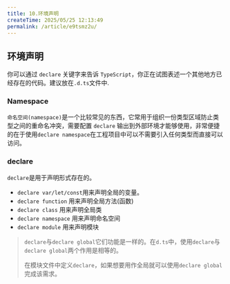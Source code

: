 ```yaml
---
title: 10.环境声明
createTime: 2025/05/25 12:13:49
permalink: /article/e9tsmz2u/
---
```

## 环境声明

你可以通过 `declare` 关键字来告诉 `TypeScript`，你正在试图表述一个其他地方已经存在的代码。建议放在`.d.ts`文件中.



### Namespace

`命名空间(namespace)`是一个比较常见的东西，它常用于组织一份类型区域防止类型之间的重命名冲突，需要配置 `declare` 输出到外部环境才能够使用，非常便捷的在于使用`declare namespace`在工程项目中可以不需要引入任何类型而直接可以访问。



### declare

`declare`是用于声明形式存在的。

- `declare var/let/const`用来声明全局的变量。
- `declare function` 用来声明全局方法(函数)
- `declare class` 用来声明全局类
- `declare namespace` 用来声明命名空间
- `declare module` 用来声明模块



> `declare`与`declare global`它们功能是一样的。在`d.ts`中，使用`declare`与`declare global`两个作用是相等的。
>
> 在模块文件中定义`declare`，如果想要用作全局就可以使用`declare global`完成该需求。